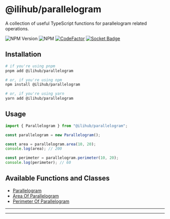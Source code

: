 # @ilihub/parallelogram

A collection of useful TypeScript functions for parallelogram related operations.

![NPM Version](https://img.shields.io/npm/v/%40ilihub%2Fparallelogram?color=33cd56&logo=npm)
![NPM](https://img.shields.io/npm/l/%40ilihub%2Fparallelogram)
[![CodeFactor](https://www.codefactor.io/repository/github/ilihub/npm/badge)](https://www.codefactor.io/repository/github/ilihub/npm)
[![Socket Badge](https://socket.dev/api/badge/npm/package/@ilihub/parallelogram)](https://socket.dev/npm/package/@ilihub/parallelogram)

## Installation

```bash
# if you're using pnpm
pnpm add @ilihub/parallelogram

# or, if you're using npm
npm install @ilihub/parallelogram

# or, if you're using yarn
yarn add @ilihub/parallelogram
```

## Usage

```javascript
import { Parallelogram } from "@ilihub/parallelogram";

const parallelogram = new Parallelogram();

const area = parallelogram.area(10, 20);
console.log(area); // 200

const perimeter = parallelogram.perimeter(10, 20);
console.log(perimeter); // 60
```

## Available Functions and Classes

- [Parallelogram](https://www.npmjs.com/package/@ilihub/parallelogram)
- [Area Of Parallelogram](https://www.npmjs.com/package/@ilihub/area-of-parallelogram)
- [Perimeter Of Parallelogram](https://www.npmjs.com/package/@ilihub/perimeter-of-parallelogram)

---

<!-- sponsors_and_backers_section_start -->

<!-- sponsors_and_backers_section_end -->

---
